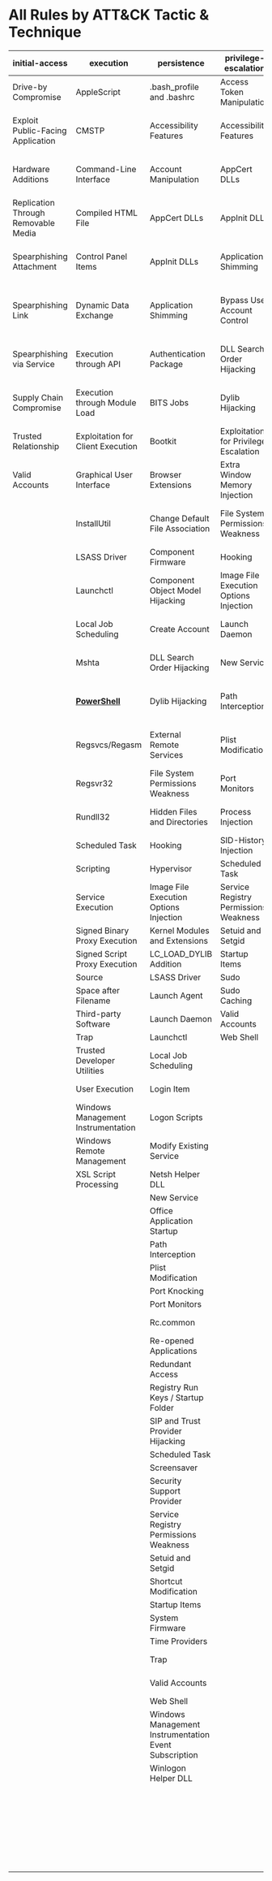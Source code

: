 # All Rules by ATT&CK Tactic & Technique
| initial-access | execution | persistence | privilege-escalation | defense-evasion | credential-access | discovery | lateral-movement | collection | exfiltration | command-and-control |
|-----|-----|-----|-----|-----|-----|-----|-----|-----|-----|-----|
| Drive-by Compromise  | AppleScript | .bash_profile and .bashrc | Access Token Manipulation | Access Token Manipulation | Account Manipulation | Account Discovery | AppleScript | Audio Capture | Automated Exfiltration  | Commonly Used Port  |
| Exploit Public-Facing Application  | CMSTP | Accessibility Features | Accessibility Features | BITS Jobs | Bash History | Application Window Discovery | Application Deployment Software  | Automated Collection | Data Compressed | Communication Through Removable Media  |
| Hardware Additions  | Command-Line Interface | Account Manipulation | AppCert DLLs  | Binary Padding | Brute Force | Browser Bookmark Discovery | Distributed Component Object Model  | Clipboard Data | Data Encrypted | Connection Proxy |
| Replication Through Removable Media  | Compiled HTML File | AppCert DLLs  | AppInit DLLs | Bypass User Account Control | Credential Dumping | File and Directory Discovery | Exploitation of Remote Services  | Data Staged | Data Transfer Size Limits | Custom Command and Control Protocol  |
| Spearphishing Attachment | Control Panel Items  | AppInit DLLs | Application Shimming | CMSTP | Credentials in Files | Network Service Scanning | Logon Scripts | Data from Information Repositories  | Exfiltration Over Alternative Protocol | Custom Cryptographic Protocol  |
| Spearphishing Link  | Dynamic Data Exchange | Application Shimming | Bypass User Account Control | Clear Command History | Credentials in Registry | Network Share Discovery | Pass the Hash | Data from Local System | Exfiltration Over Command and Control Channel  | Data Encoding |
| Spearphishing via Service  | Execution through API  | Authentication Package  | DLL Search Order Hijacking  | Code Signing  | Exploitation for Credential Access  | Network Sniffing | Pass the Ticket  | Data from Network Shared Drive  | Exfiltration Over Other Network Medium  | Data Obfuscation  |
| Supply Chain Compromise  | Execution through Module Load  | BITS Jobs | Dylib Hijacking  | Compiled HTML File | Forced Authentication  | Password Policy Discovery | Remote Desktop Protocol | Data from Removable Media  | Exfiltration Over Physical Medium  | Domain Fronting  |
| Trusted Relationship  | Exploitation for Client Execution  | Bootkit  | Exploitation for Privilege Escalation  | Component Firmware  | Hooking | Peripheral Device Discovery  | Remote File Copy | Email Collection | Scheduled Transfer  | Fallback Channels  |
| Valid Accounts  | Graphical User Interface  | Browser Extensions | Extra Window Memory Injection  | Component Object Model Hijacking | Input Capture | Permission Groups Discovery | Remote Services  | Input Capture |  | Multi-Stage Channels  |
|  | InstallUtil | Change Default File Association | File System Permissions Weakness  | Control Panel Items  | Input Prompt | Process Discovery | Replication Through Removable Media  | Man in the Browser  |  | Multi-hop Proxy  |
|  | LSASS Driver  | Component Firmware  | Hooking | DCShadow | Kerberoasting  | Query Registry | SSH Hijacking  | Screen Capture |  | Multiband Communication  |
|  | Launchctl | Component Object Model Hijacking | Image File Execution Options Injection | DLL Search Order Hijacking  | Keychain | Remote System Discovery | Shared Webroot  | Video Capture  |  | Multilayer Encryption  |
|  | Local Job Scheduling | Create Account | Launch Daemon | DLL Side-Loading  | LLMNR/NBT-NS Poisoning  | Security Software Discovery | Taint Shared Content  |  |  | Port Knocking  |
|  | Mshta | DLL Search Order Hijacking  | New Service | Deobfuscate/Decode Files or Information | Network Sniffing | System Information Discovery | Third-party Software  |  |  | Remote Access Tools  |
|  | [**PowerShell**](./T1086/T1086.md) | Dylib Hijacking  | Path Interception  | Disabling Security Tools | Password Filter DLL | System Network Configuration Discovery | Windows Admin Shares |  |  | Remote File Copy |
|  | Regsvcs/Regasm | External Remote Services  | Plist Modification | Exploitation for Defense Evasion  | Private Keys | System Network Connections Discovery | Windows Remote Management |  |  | Standard Application Layer Protocol |
|  | Regsvr32 | File System Permissions Weakness  | Port Monitors  | Extra Window Memory Injection  | Securityd Memory  | System Owner/User Discovery |  |  |  | Standard Cryptographic Protocol  |
|  | Rundll32 | Hidden Files and Directories | Process Injection | File Deletion | Two-Factor Authentication Interception  | System Service Discovery |  |  |  | Standard Non-Application Layer Protocol  |
|  | Scheduled Task | Hooking | SID-History Injection  | File Permissions Modification |  | System Time Discovery |  |  |  | Uncommonly Used Port |
|  | Scripting | Hypervisor | Scheduled Task | File System Logical Offsets  |  |  |  |  |  | Web Service  |
|  | Service Execution | Image File Execution Options Injection | Service Registry Permissions Weakness  | Gatekeeper Bypass |  |  |  |  |  |  |
|  | Signed Binary Proxy Execution | Kernel Modules and Extensions  | Setuid and Setgid | HISTCONTROL |  |  |  |  |  |  |
|  | Signed Script Proxy Execution | LC_LOAD_DYLIB Addition  | Startup Items | Hidden Files and Directories |  |  |  |  |  |  |
|  | Source | LSASS Driver  | Sudo | Hidden Users |  |  |  |  |  |  |
|  | Space after Filename | Launch Agent | Sudo Caching | Hidden Window  |  |  |  |  |  |  |
|  | Third-party Software  | Launch Daemon | Valid Accounts  | Image File Execution Options Injection |  |  |  |  |  |  |
|  | Trap | Launchctl | Web Shell | Indicator Blocking  |  |  |  |  |  |  |
|  | Trusted Developer Utilities | Local Job Scheduling |  | Indicator Removal from Tools  |  |  |  |  |  |  |
|  | User Execution  | Login Item  |  | Indicator Removal on Host |  |  |  |  |  |  |
|  | Windows Management Instrumentation | Logon Scripts |  | Indirect Command Execution |  |  |  |  |  |  |
|  | Windows Remote Management | Modify Existing Service |  | Install Root Certificate |  |  |  |  |  |  |
|  | XSL Script Processing | Netsh Helper DLL |  | InstallUtil |  |  |  |  |  |  |
|  |  | New Service |  | LC_MAIN Hijacking  |  |  |  |  |  |  |
|  |  | Office Application Startup |  | Launchctl |  |  |  |  |  |  |
|  |  | Path Interception  |  | Masquerading |  |  |  |  |  |  |
|  |  | Plist Modification |  | Modify Registry |  |  |  |  |  |  |
|  |  | Port Knocking  |  | Mshta |  |  |  |  |  |  |
|  |  | Port Monitors  |  | NTFS File Attributes |  |  |  |  |  |  |
|  |  | Rc.common |  | Network Share Connection Removal |  |  |  |  |  |  |
|  |  | Re-opened Applications |  | Obfuscated Files or Information |  |  |  |  |  |  |
|  |  | Redundant Access  |  | Plist Modification |  |  |  |  |  |  |
|  |  | Registry Run Keys / Startup Folder |  | Port Knocking  |  |  |  |  |  |  |
|  |  | SIP and Trust Provider Hijacking  |  | Process Doppelgänging  |  |  |  |  |  |  |
|  |  | Scheduled Task |  | Process Hollowing  |  |  |  |  |  |  |
|  |  | Screensaver |  | Process Injection |  |  |  |  |  |  |
|  |  | Security Support Provider |  | Redundant Access  |  |  |  |  |  |  |
|  |  | Service Registry Permissions Weakness  |  | Regsvcs/Regasm |  |  |  |  |  |  |
|  |  | Setuid and Setgid |  | Regsvr32 |  |  |  |  |  |  |
|  |  | Shortcut Modification  |  | Rootkit |  |  |  |  |  |  |
|  |  | Startup Items |  | Rundll32 |  |  |  |  |  |  |
|  |  | System Firmware  |  | SIP and Trust Provider Hijacking  |  |  |  |  |  |  |
|  |  | Time Providers  |  | Scripting |  |  |  |  |  |  |
|  |  | Trap |  | Signed Binary Proxy Execution |  |  |  |  |  |  |
|  |  | Valid Accounts  |  | Signed Script Proxy Execution |  |  |  |  |  |  |
|  |  | Web Shell |  | Software Packing  |  |  |  |  |  |  |
|  |  | Windows Management Instrumentation Event Subscription |  | Space after Filename |  |  |  |  |  |  |
|  |  | Winlogon Helper DLL |  | Template Injection  |  |  |  |  |  |  |
|  |  |  |  | Timestomp |  |  |  |  |  |  |
|  |  |  |  | Trusted Developer Utilities |  |  |  |  |  |  |
|  |  |  |  | Valid Accounts  |  |  |  |  |  |  |
|  |  |  |  | Web Service  |  |  |  |  |  |  |
|  |  |  |  | XSL Script Processing |  |  |  |  |  |  |
